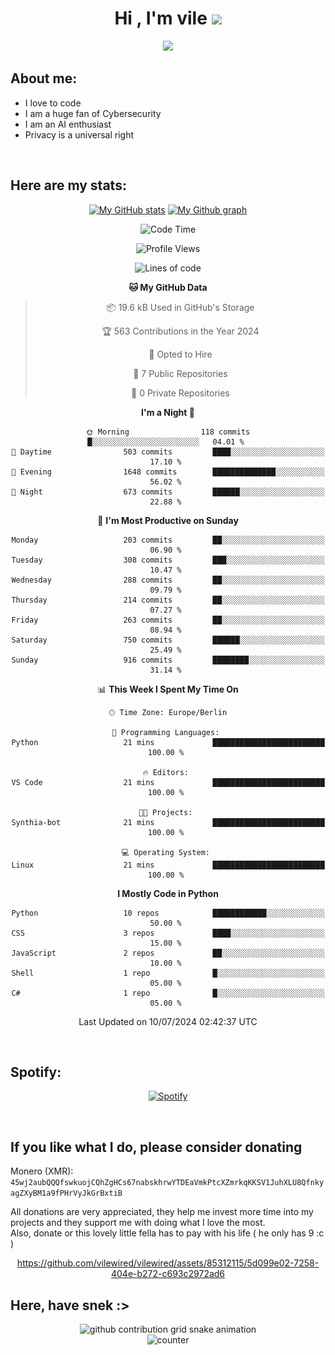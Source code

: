 <h1 align="center">Hi , I'm vile <img src="https://media.giphy.com/media/hvRJCLFzcasrR4ia7z/giphy.gif" width="35"></h1>
<p align="center">
  <a href="https://github.com/viledissociation"><img src="https://readme-typing-svg.demolab.com?font=Roboto+Mono&weight=300&size=28&duration=4000&pause=100&color=C109F7&center=true&vCenter=true&width=580&height=127&lines=I'm+a+programmer;I'm+an+AI+enthusiast;I'm+a+big+fan+of+Neural+Networks;I'm+interested+in+Computer+Science;I+love+Cybersecurity;By+the+way+I+use+Arch+%F0%9F%92%80"></a>
</p>

## About me:

- I love to code
- I am a huge fan of Cybersecurity
- I am an AI enthusiast
- Privacy is a universal right

<br>

## Here are my stats:

<div align="center">
    
 [![My GitHub stats](https://github-readme-stats.vercel.app/api?username=vilewired&count_private=true&show_icons=true&theme=radical)](https://github.com/vilewired)
 [![My Github graph](http://github-profile-summary-cards.vercel.app/api/cards/profile-details?username=vilewired&theme=radical)](https://github.com/vilewired)

<!--START_SECTION:waka-->
![Code Time](http://img.shields.io/badge/Code%20Time-322%20hrs%2032%20mins-blue)

![Profile Views](http://img.shields.io/badge/Profile%20Views-0-blue)

![Lines of code](https://img.shields.io/badge/From%20Hello%20World%20I%27ve%20Written-185.6%20thousand%20lines%20of%20code-blue)

**🐱 My GitHub Data** 

> 📦 19.6 kB Used in GitHub's Storage 
 > 
> 🏆 563 Contributions in the Year 2024
 > 
> 💼 Opted to Hire
 > 
> 📜 7 Public Repositories 
 > 
> 🔑 0 Private Repositories 
 > 
**I'm a Night 🦉** 

```text
🌞 Morning                118 commits         █░░░░░░░░░░░░░░░░░░░░░░░░   04.01 % 
🌆 Daytime                503 commits         ████░░░░░░░░░░░░░░░░░░░░░   17.10 % 
🌃 Evening                1648 commits        ██████████████░░░░░░░░░░░   56.02 % 
🌙 Night                  673 commits         ██████░░░░░░░░░░░░░░░░░░░   22.88 % 
```
📅 **I'm Most Productive on Sunday** 

```text
Monday                   203 commits         ██░░░░░░░░░░░░░░░░░░░░░░░   06.90 % 
Tuesday                  308 commits         ███░░░░░░░░░░░░░░░░░░░░░░   10.47 % 
Wednesday                288 commits         ██░░░░░░░░░░░░░░░░░░░░░░░   09.79 % 
Thursday                 214 commits         ██░░░░░░░░░░░░░░░░░░░░░░░   07.27 % 
Friday                   263 commits         ██░░░░░░░░░░░░░░░░░░░░░░░   08.94 % 
Saturday                 750 commits         ██████░░░░░░░░░░░░░░░░░░░   25.49 % 
Sunday                   916 commits         ████████░░░░░░░░░░░░░░░░░   31.14 % 
```


📊 **This Week I Spent My Time On** 

```text
🕑︎ Time Zone: Europe/Berlin

💬 Programming Languages: 
Python                   21 mins             █████████████████████████   100.00 % 

🔥 Editors: 
VS Code                  21 mins             █████████████████████████   100.00 % 

🐱‍💻 Projects: 
Synthia-bot              21 mins             █████████████████████████   100.00 % 

💻 Operating System: 
Linux                    21 mins             █████████████████████████   100.00 % 
```

**I Mostly Code in Python** 

```text
Python                   10 repos            ████████████░░░░░░░░░░░░░   50.00 % 
CSS                      3 repos             ████░░░░░░░░░░░░░░░░░░░░░   15.00 % 
JavaScript               2 repos             ██░░░░░░░░░░░░░░░░░░░░░░░   10.00 % 
Shell                    1 repo              █░░░░░░░░░░░░░░░░░░░░░░░░   05.00 % 
C#                       1 repo              █░░░░░░░░░░░░░░░░░░░░░░░░   05.00 % 
```




 Last Updated on 10/07/2024 02:42:37 UTC
<!--END_SECTION:waka-->
</div>
<br>

## Spotify:

<div align="center">

[![Spotify](https://whois-hoeless.vercel.app/api/spotify?background_color=0d1117&border_color=090d13)](https://open.spotify.com/user/heanchenhorst)
</div>

<br>

## If you like what I do, please consider donating

Monero (XMR): ```45wj2aubQQQfswkuojCQhZgHCs67nabskhrwYTDEaVmkPtcXZmrkqKKSV1JuhXLU8QfnkyagZXyBM1a9fPHrVyJkGrBxtiB```

All donations are very appreciated, they help me invest more time into my projects and they support me with doing what I love the most.  
Also, donate or this lovely little fella has to pay with his life (  he only has 9 :c  )

<div align="center">


https://github.com/vilewired/vilewired/assets/85312115/5d099e02-7258-404e-b272-c693c2972ad6


</div>

## Here, have snek :>
<div align="center">
<picture>
  <source media="(prefers-color-scheme: dark)" srcset="https://raw.githubusercontent.com/vilewired/vilewired/output/github-contribution-grid-snake-dark.svg">
  <source media="(prefers-color-scheme: light)" srcset="https://raw.githubusercontent.com/vilewired/vilewired/output/github-contribution-grid-snake.svg">
  <img alt="github contribution grid snake animation" src="https://raw.githubusercontent.com/vilewired/vilewired/output/github-contribution-grid-snake.svg">
</div>

<div align="center">
  <img src="https://moe-counter.glitch.me/get/@hoeless_count?theme=rule34" alt="counter" />
</div>
